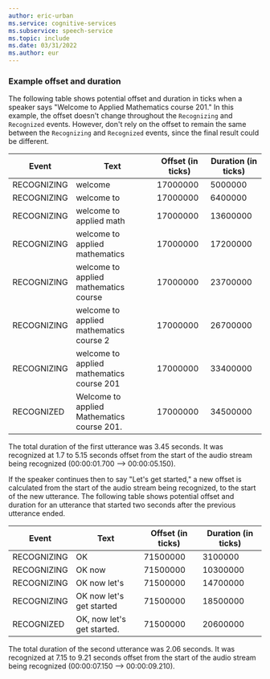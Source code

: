 ```yaml
---
author: eric-urban
ms.service: cognitive-services
ms.subservice: speech-service
ms.topic: include
ms.date: 03/31/2022
ms.author: eur
---
```


### Example offset and duration

The following table shows potential offset and duration in ticks when a speaker says "Welcome to Applied Mathematics course 201." In this example, the offset doesn't change throughout the `Recognizing` and `Recognized` events. However, don't rely on the offset to remain the same between the `Recognizing` and `Recognized` events, since the final result could be different.

|Event  |Text  |Offset (in ticks)  |Duration (in ticks) |
|---------|---------|---------|---------|
|RECOGNIZING     |welcome         |17000000         |5000000         |
|RECOGNIZING     |welcome to         |17000000         |6400000         |
|RECOGNIZING     |welcome to applied math          |17000000         |13600000         |
|RECOGNIZING     |welcome to applied mathematics         |17000000         |17200000         |
|RECOGNIZING     |welcome to applied mathematics course         |17000000         |23700000         |
|RECOGNIZING     |welcome to applied mathematics course 2         |17000000         |26700000         |
|RECOGNIZING     |welcome to applied mathematics course 201         |17000000         |33400000         |
|RECOGNIZED     |Welcome to applied Mathematics course 201.         |17000000         |34500000         |

The total duration of the first utterance was 3.45 seconds. It was recognized at 1.7 to 5.15 seconds offset from the start of the audio stream being recognized (00:00:01.700 --> 00:00:05.150).

If the speaker continues then to say "Let's get started," a new offset is calculated from the start of the audio stream being recognized, to the start of the new utterance. The following table shows potential offset and duration for an utterance that started two seconds after the previous utterance ended.

|Event  |Text  |Offset (in ticks)  |Duration (in ticks) |
|---------|---------|---------|---------|
|RECOGNIZING     |OK         |71500000         |3100000         |
|RECOGNIZING     |OK now         |71500000         |10300000         |
|RECOGNIZING     |OK now let's         |71500000         |14700000         |
|RECOGNIZING     |OK now let's get started         |71500000         |18500000         |
|RECOGNIZED     |OK, now let's get started.         |71500000         |20600000         |

The total duration of the second utterance was 2.06 seconds. It was recognized at 7.15 to 9.21 seconds offset from the start of the audio stream being recognized (00:00:07.150 --> 00:00:09.210). 
